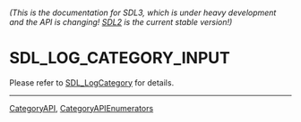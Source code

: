 ###### (This is the documentation for SDL3, which is under heavy development and the API is changing! [SDL2](https://wiki.libsdl.org/SDL2/) is the current stable version!)
# SDL_LOG_CATEGORY_INPUT

Please refer to [SDL_LogCategory](SDL_LogCategory) for details.

----
[CategoryAPI](CategoryAPI), [CategoryAPIEnumerators](CategoryAPIEnumerators)

